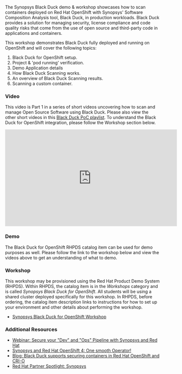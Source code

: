 The Synopsys Black Duck demo & workshop showcases how to scan containers deployed on Red Hat OpenShift with Synopsys' Software Composition Analysis tool, Black Duck, in production workloads. Black Duck provides a solution for managing security, license compliance and code quality risks that come from the use of open source and third-party code in applications and containers.

This workshop demonstrates Black Duck fully deployed and running on OpenShift and will cover the following topics:

1. Black Duck for OpenShift setup.
2. Project & 'pod running' verification.
3. Demo Application details
4. How Black Duck Scanning works.
5. An overview of Black Duck Scanning results.
6. Scanning a custom container.

### Video
This video is Part 1 in a series of short videos uncovering how to scan and manage Open Source Software using Black Duck.  Please also view the other short videos in this [Black Duck PoC playlist](https://www.youtube.com/playlist?list=PLpcJicBh0NdY_YnQj5HLs22oyEqnjjGrW). To understand the Black Duck for OpenShift integration, please follow the Workshop section below.

<div class="video">
    <iframe width="560" height="315" src="https://www.youtube.com/embed/c8cMADJh7uI" frameborder="0" allow="accelerometer; autoplay; clipboard-write; encrypted-media; gyroscope; picture-in-picture" allowfullscreen></iframe>

</div>

### Demo
The Black Duck for OpenShift RHPDS catalog item can be used for demo purposes as well.  Please follow the link to the workshop below and view the videos above to get an understanding of what to demo.

### Workshop
This workshop may be provisioned using the Red Hat Product Demo System (RHPDS). Within RHPDS, the catalog item is in the _Workshops_ category and is called _Synopsys Black Duck for OpenShift_. All students will be using a shared cluster deployed specifically for this workshop. In RHPDS, before ordering, the catalog item description links to instructions for how to set up your environment and other details about performing the workshop.
* [Synopsys Black Duck for OpenShift Workshop](https://github.com/blackducksoftware/blackduck-for-openshift-workshop/blob/main/README.md)

### Additional Resources
* [Webinar: Secure your "Dev" and "Ops" Pipeline with Synopsys and Red Hat](https://www.brighttalk.com/webcast/13983/404981/secure-your-dev-and-ops-pipeline-with-synopsys-and-red-hat)
* [Synopsys and Red Hat OpenShift 4: One smooth Operator!](https://www.synopsys.com/blogs/software-security/synopsys-operator-for-red-hat-openshift/)
* [Blog: Black Duck supports securing containers in Red Hat OpenShift and CRI-O](https://www.synopsys.com/blogs/software-security/openshift-cri-o-security-black-duck/)
* [Red Hat Partner Spotlight: Synopsys](https://www.openshift.com/blog/partner-spotlight-black-duck-synopsys)
